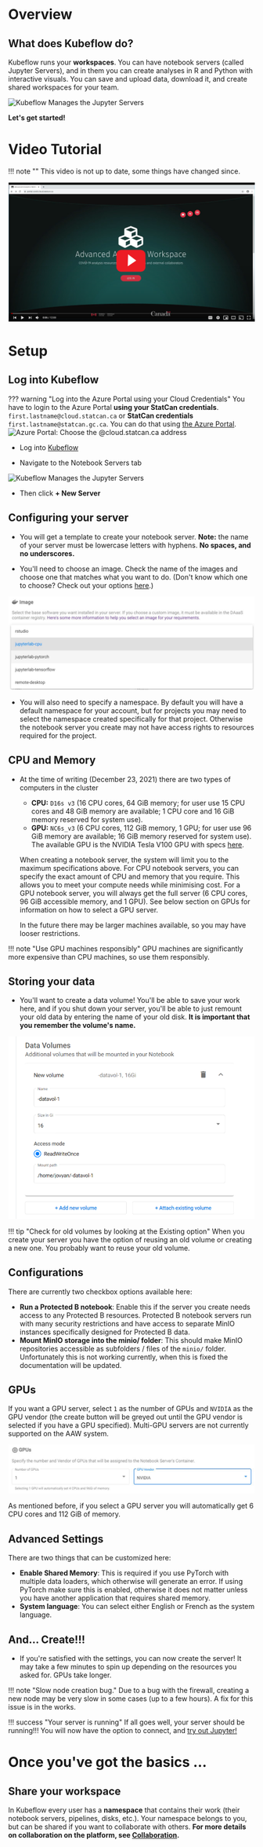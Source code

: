 # Overview

## What does Kubeflow do?

Kubeflow runs your **workspaces**. You can have notebook servers (called Jupyter
Servers), and in them you can create analyses in R and Python with interactive
visuals. You can save and upload data, download it, and create shared workspaces
for your team.

![Kubeflow Manages the Jupyter Servers](../images/jupyter_visual.png)

**Let's get started!**

# Video Tutorial

<!-- prettier-ignore -->
!!! note ""
    This video is not up to date, some things have changed since.

[![Click here for the video](../images/KubeflowVideo.PNG)](https://www.youtube.com/watch?v=xaI6ExYdxc4&list=PL1zlA2D7AHugkDdiyeUHWOKGKUd3MB_nD&index=1 "Advanced Analytics Workspace - Kubeflow Getting Started")

# Setup

## Log into Kubeflow

<!-- prettier-ignore -->
??? warning "Log into the Azure Portal using your Cloud Credentials"
    You have to login to the Azure Portal **using your StatCan credentials**.
    `first.lastname@cloud.statcan.ca` or **StatCan credentials**
    `first.lastname@statcan.gc.ca`. You can do that using
    [the Azure Portal](https://portal.azure.com).
    ![Azure Portal: Choose the `@cloud.statcan.ca` address](../images/azure-login.png)

- Log into [Kubeflow](https://kubeflow.aaw.cloud.statcan.ca)

- Navigate to the Notebook Servers tab

![Kubeflow Manages the Jupyter Servers](../images/readme/kubeflow_ui.png)

- Then click **+ New Server**

## Configuring your server

- You will get a template to create your notebook server. **Note:** the name of
  your server must be lowercase letters with hyphens. **No spaces, and no
  underscores.**

- You'll need to choose an image. Check the name of the images and choose one
  that matches what you want to do. (Don't know which one to choose? Check out
  your options [here](./Selecting-an-Image.md).)

![Choose an Image](../images/kubeflow_image_selection.jpg)

- You will also need to specify a namespace. By default you will have a default
namespace for your account, but for projects you may need to select the
namespace created specifically for that project. Otherwise the notebook server
you create may not have access rights to resources required for the project.

## CPU and Memory

- At the time of writing (December 23, 2021) there are two types of computers in
  the cluster

  - **CPU:** `D16s v3` (16 CPU cores, 64 GiB memory; for user use 15 CPU cores
    and 48 GiB memory are available; 1 CPU core and 16 GiB memory reserved for
    system use).
  - **GPU:** `NC6s_v3` (6 CPU cores, 112 GiB memory, 1 GPU; for user use 96 GiB
    memory are available; 16 GiB memory reserved for system use). The available
    GPU is the NVIDIA Tesla V100 GPU with specs 
    [here](https://images.nvidia.com/content/technologies/volta/pdf/volta-v100-datasheet-update-us-1165301-r5.pdf).

  When creating a notebook server, the system will limit you to the maximum
  specifications above. For CPU notebook servers, you can specify the exact
  amount of CPU and memory that you require. This allows you to meet your
  compute needs while minimising cost. For a GPU notebook server, you will
  always get the full server (6 CPU cores, 96 GiB accessible memory, and 1 GPU).
  See below section on GPUs for information on how to select a GPU server.

  In the future there may be larger machines available, so you may have looser
  restrictions.

<!-- prettier-ignore -->
!!! note "Use GPU machines responsibly"
    GPU machines are significantly more expensive than CPU machines,
    so use them responsibly.

## Storing your data

- You'll want to create a data volume! You'll be able to save your work here,
  and if you shut down your server, you'll be able to just remount your old data
  by entering the name of your old disk. **It is important that you remember the
  volume's name.**

![Create a Data Volume](../images/kubeflow_volumes.png)

<!-- prettier-ignore -->
!!! tip "Check for old volumes by looking at the Existing option"
    When you create your server you have the option of reusing an old volume
    or creating a new one. You probably want to reuse your old volume.

## Configurations

There are currently two checkbox options available here:

- **Run a Protected B notebook**: Enable this if the server you create needs
access to any Protected B resources. Protected B notebook servers run with many
security restrictions and have access to separate MinIO instances specifically
designed for Protected B data.
- **Mount MinIO storage into the minio/ folder**: This should make MinIO
repositories accessible as subfolders / files of the `minio/` folder.
Unfortunately this is not working currently, when this is fixed the
documentation will be updated.

## GPUs

If you want a GPU server, select `1` as the number of GPUs and `NVIDIA` as the GPU
vendor (the create button will be greyed out until the GPU vendor is selected if
you have a GPU specified). Multi-GPU servers are not currently supported on the
AAW system.

![GPU Configuration](../images/kubeflow_gpu_selection.jpg)

As mentioned before, if you select a GPU server you will automatically get 6 CPU
cores and 112 GiB of memory.

## Advanced Settings

There are two things that can be customized here:

- **Enable Shared Memory**: This is required if you use PyTorch with multiple data
loaders, which otherwise will generate an error. If using PyTorch make sure this
is enabled, otherwise it does not matter unless you have another application
that requires shared memory.
- **System language**: You can select either English or French as the system
language.

## And... Create!!!

- If you're satisfied with the settings, you can now create the server! It may
  take a few minutes to spin up depending on the resources you asked for. GPUs
  take longer.

<!-- prettier-ignore -->
!!! note "Slow node creation bug."
    Due to a bug with the firewall, creating a new node may be very
    slow in some cases (up to a few hours). A fix for this issue is in the works.

<!-- prettier-ignore -->
!!! success "Your server is running"
    If all goes well, your server should be running!!! You will now have the
    option to connect, and [try out Jupyter!](/daaas/en/1-Experiments/Jupyter)

# Once you've got the basics ...

## Share your workspace

In Kubeflow every user has a **namespace** that contains their work (their
notebook servers, pipelines, disks, etc.). Your namespace belongs to you, but
can be shared if you want to collaborate with others. **For more details on
collaboration on the platform, see
[Collaboration](../4-Collaboration/Overview.md).**
